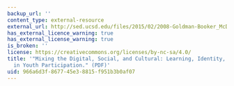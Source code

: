 ```yaml
---
backup_url: ''
content_type: external-resource
external_url: http://sed.ucsd.edu/files/2015/02/2008-Goldman-Booker_McDermott.pdf
has_external_licence_warning: true
has_external_license_warning: true
is_broken: ''
license: https://creativecommons.org/licenses/by-nc-sa/4.0/
title: '"Mixing the Digital, Social, and Cultural: Learning, Identity, and Agency
  in Youth Participation." (PDF)'
uid: 966a6d3f-8677-45e3-8815-f951b3b0af07
---
```

